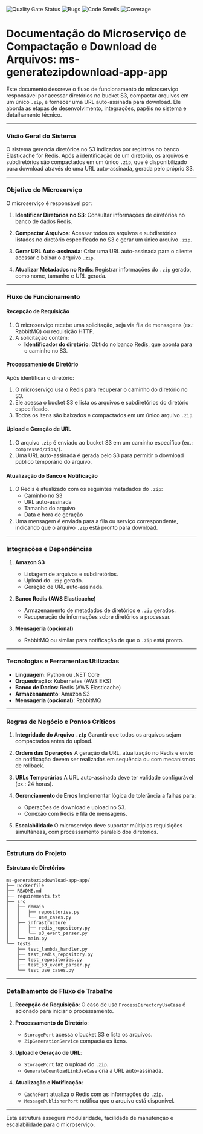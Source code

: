 ![Quality Gate Status](https://sonarcloud.io/api/project_badges/measure?project=POSTECH-SOAT-SALA11_application-avalanches-pedido-ms&metric=alert_status)
![Bugs](https://sonarcloud.io/api/project_badges/measure?project=POSTECH-SOAT-SALA11_application-avalanches-pedido-ms&metric=bugs)
![Code Smells](https://sonarcloud.io/api/project_badges/measure?project=POSTECH-SOAT-SALA11_application-avalanches-pedido-ms&metric=code_smells)
![Coverage](https://sonarcloud.io/api/project_badges/measure?project=POSTECH-SOAT-SALA11_application-avalanches-pedido-ms&metric=coverage)

# **Documentação do Microserviço de Compactação e Download de Arquivos: ms-generatezipdownload-app-app**
Este documento descreve o fluxo de funcionamento do microserviço responsável por acessar diretórios no bucket S3, compactar arquivos em um único `.zip`, e fornecer uma URL auto-assinada para download. Ele aborda as etapas de desenvolvimento, integrações, papéis no sistema e detalhamento técnico.

---

### **Visão Geral do Sistema**
O sistema gerencia diretórios no S3 indicados por registros no banco Elasticache for Redis. Após a identificação de um diretório, os arquivos e subdiretórios são compactados em um único `.zip`, que é disponibilizado para download através de uma URL auto-assinada, gerada pelo próprio S3.

---

### **Objetivo do Microserviço**
O microserviço é responsável por:

1. **Identificar Diretórios no S3**:
   Consultar informações de diretórios no banco de dados Redis.

2. **Compactar Arquivos**:
   Acessar todos os arquivos e subdiretórios listados no diretório especificado no S3 e gerar um único arquivo `.zip`.

3. **Gerar URL Auto-assinada**:
   Criar uma URL auto-assinada para o cliente acessar e baixar o arquivo `.zip`.

4. **Atualizar Metadados no Redis**:
   Registrar informações do `.zip` gerado, como nome, tamanho e URL gerada.

---

### **Fluxo de Funcionamento**

#### **Recepção de Requisição**
1. O microserviço recebe uma solicitação, seja via fila de mensagens (ex.: RabbitMQ) ou requisição HTTP.
2. A solicitação contém:
   - **Identificador do diretório**: Obtido no banco Redis, que aponta para o caminho no S3.

#### **Processamento do Diretório**
Após identificar o diretório:
1. O microserviço usa o Redis para recuperar o caminho do diretório no S3.
2. Ele acessa o bucket S3 e lista os arquivos e subdiretórios do diretório especificado.
3. Todos os itens são baixados e compactados em um único arquivo `.zip`.

#### **Upload e Geração de URL**
1. O arquivo `.zip` é enviado ao bucket S3 em um caminho específico (ex.: `compressed/zips/`).
2. Uma URL auto-assinada é gerada pelo S3 para permitir o download público temporário do arquivo.

#### **Atualização do Banco e Notificação**
1. O Redis é atualizado com os seguintes metadados do `.zip`:
   - Caminho no S3
   - URL auto-assinada
   - Tamanho do arquivo
   - Data e hora de geração
2. Uma mensagem é enviada para a fila ou serviço correspondente, indicando que o arquivo `.zip` está pronto para download.

---

### **Integrações e Dependências**

1. **Amazon S3**
   - Listagem de arquivos e subdiretórios.
   - Upload do `.zip` gerado.
   - Geração de URL auto-assinada.

2. **Banco Redis (AWS Elasticache)**
   - Armazenamento de metadados de diretórios e `.zip` gerados.
   - Recuperação de informações sobre diretórios a processar.

3. **Mensageria (opcional)**
   - RabbitMQ ou similar para notificação de que o `.zip` está pronto.

---

### **Tecnologias e Ferramentas Utilizadas**
- **Linguagem**: Python ou .NET Core
- **Orquestração**: Kubernetes (AWS EKS)
- **Banco de Dados**: Redis (AWS Elasticache)
- **Armazenamento**: Amazon S3
- **Mensageria (opcional)**: RabbitMQ

---

### **Regras de Negócio e Pontos Críticos**

1. **Integridade do Arquivo `.zip`**
   Garantir que todos os arquivos sejam compactados antes do upload.

2. **Ordem das Operações**
   A geração da URL, atualização no Redis e envio da notificação devem ser realizadas em sequência ou com mecanismos de rollback.

3. **URLs Temporárias**
   A URL auto-assinada deve ter validade configurável (ex.: 24 horas).

4. **Gerenciamento de Erros**
   Implementar lógica de tolerância a falhas para:
   - Operações de download e upload no S3.
   - Conexão com Redis e fila de mensagens.

5. **Escalabilidade**
   O microserviço deve suportar múltiplas requisições simultâneas, com processamento paralelo dos diretórios.

---

### **Estrutura do Projeto**

#### **Estrutura de Diretórios**
```plaintext
ms-generatezipdownload-app-app/
├── Dockerfile
├── README.md
├── requirements.txt
├── src
│   ├── domain
│   │   ├── repositories.py
│   │   └── use_cases.py
│   ├── infrastructure
│   │   ├── redis_repository.py
│   │   └── s3_event_parser.py
│   └── main.py
└── tests
    ├── test_lambda_handler.py
    ├── test_redis_repository.py
    ├── test_repositories.py
    ├── test_s3_event_parser.py
    └── test_use_cases.py
```

---

### **Detalhamento do Fluxo de Trabalho**

1. **Recepção de Requisição**:
   O caso de uso `ProcessDirectoryUseCase` é acionado para iniciar o processamento.

2. **Processamento do Diretório**:
   - `StoragePort` acessa o bucket S3 e lista os arquivos.
   - `ZipGenerationService` compacta os itens.

3. **Upload e Geração de URL**:
   - `StoragePort` faz o upload do `.zip`.
   - `GenerateDownloadLinkUseCase` cria a URL auto-assinada.

4. **Atualização e Notificação**:
   - `CachePort` atualiza o Redis com as informações do `.zip`.
   - `MessagePublisherPort` notifica que o arquivo está disponível.

---

Esta estrutura assegura modularidade, facilidade de manutenção e escalabilidade para o microserviço.
